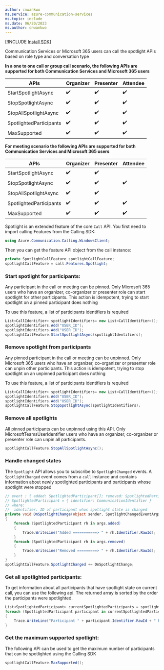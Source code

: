 ```yaml
---
author: cnwankwo
ms.service: azure-communication-services
ms.topic: include
ms.date: 06/20/2023
ms.author: cnwankwo
---
```

[!INCLUDE [Install SDK](../install-sdk/install-sdk-windows.md)]

Communication Services or Microsoft 365 users can call the spotlight APIs based on role type and conversation type

**In a one to one call or group call scenario, the following APIs are supported for both Communication Services and Microsoft 365 users**

|APIs| Organizer | Presenter | Attendee |
|----------------------------------------------|--------|--------|--------|
| StartSpotlightAsync | ✔️ | ✔️  | ✔️ |
| StopSpotlightAsync | ✔️ | ✔️ | ✔️ |
| StopAllSpotlightAsync |  ✔️ | ✔️ | ✔️ |
| SpotlightedParticipants |  ✔️ | ✔️ | ✔️ |
| MaxSupported |  ✔️ | ✔️ | ✔️ |

**For meeting scenario the following APIs are supported for both Communication Services and Microsoft 365 users**

|APIs| Organizer | Presenter | Attendee |
|----------------------------------------------|--------|--------|--------|
| StartSpotlightAsync | ✔️ | ✔️  |  |
| StopSpotlightAsync | ✔️ | ✔️ | ✔️ |
| StopAllSpotlightAsync |  ✔️ | ✔️ |  |
| SpotlightedParticipants |  ✔️ | ✔️ | ✔️ |
| MaxSupported |  ✔️ | ✔️ | ✔️ |

Spotlight is an extended feature of the core `Call` API. You first need to import calling Features from the Calling SDK:


```csharp
using Azure.Communication.Calling.WindowsClient;
```

Then you can get the feature API object from the call instance:

```csharp
private SpotlightCallFeature spotlightCallFeature;
spotlightCallFeature = call.Features.Spotlight;
```

### Start spotlight for participants:
Any participant in the call or meeting can be pinned. Only Microsoft 365 users who have an organizer, co-organizer or presenter role can start spotlight for other participants. This action is idempotent, trying to start spotlight on a pinned participant does nothing

To use this feature, a list of participants identifiers is required
```csharp
List<CallIdentifier> spotlightIdentifiers= new List<CallIdentifier>();
spotlightIdentifiers.Add("USER_ID");
spotlightIdentifiers.Add("USER_ID");
spotlightCallFeature.StartSpotlightAsync(spotlightIdentifiers);
```

### Remove spotlight from participants
Any pinned participant in the call or meeting can be unpinned. Only Microsoft 365 users who have an organizer, co-organizer or presenter role can unpin other participants. This action is idempotent, trying to stop spotlight on an unpinned participant does nothing 

To use this feature, a list of participants identifiers is required
```csharp
List<CallIdentifier> spotlightIdentifiers= new List<CallIdentifier>();
spotlightIdentifiers.Add("USER_ID");
spotlightIdentifiers.Add("USER_ID");
spotlightCallFeature.StopSpotlightAsync(spotlightIdentifiers);
```


### Remove all spotlights
All pinned participants can be unpinned using this API. Only MicrosoftTeamsUserIdentifier users who have an organizer, co-organizer or presenter role can unpin all participants.
```csharp
spotlightCallFeature.StopAllSpotlightAsync();
```

### Handle changed states
The `Spotlight` API allows you to subscribe to `SpotlightChanged` events. A `SpotlightChanged` event comes from a `call` instance and contains information about newly spotlighted participants and participants whose spotlight were stopped
```csharp
// event : { added: SpotlightedParticipant[]; removed: SpotlightedParticipant[] }
// SpotlightedParticipant = { identifier: CommunicationIdentifier }
// where: 
//  identifier: ID of participant whos spotlight state is changed
private void OnSpotlightChange(object sender, SpotlightChangedEventArgs args)
{
    foreach (SpotlightedParticipant rh in args.added)
    {
        Trace.WriteLine("Added ===========> " + rh.Identifier.RawId);
    }
    foreach (SpotlightedParticipant rh in args.removed)
    {
        Trace.WriteLine("Removed =========> " + rh.Identifier.RawId);
    }
}
spotlightCallFeature.SpotlightChanged += OnSpotlightChange;
```

### Get all spotlighted participants:
To get information about all participants that have spotlight state on current call, you can use the following api. The returned array is sorted by the order the participants were spotlighted.

``` csharp
List<SpotlightedParticipant> currentSpotlightedParticipants = spotlightCallFeature.SpotlightedParticipants();
foreach (SpotlightedParticipant participant in currentSpotlightedParticipants)
{
    Trace.WriteLine("Participant " + participant.Identifier.RawId + " has spotlight");
}
```

### Get the maximum supported spotlight:
The following API can be used to get the maximum number of participants that can be spotlighted using the Calling SDK
``` csharp
spotlightCallFeature.MaxSupported();
```